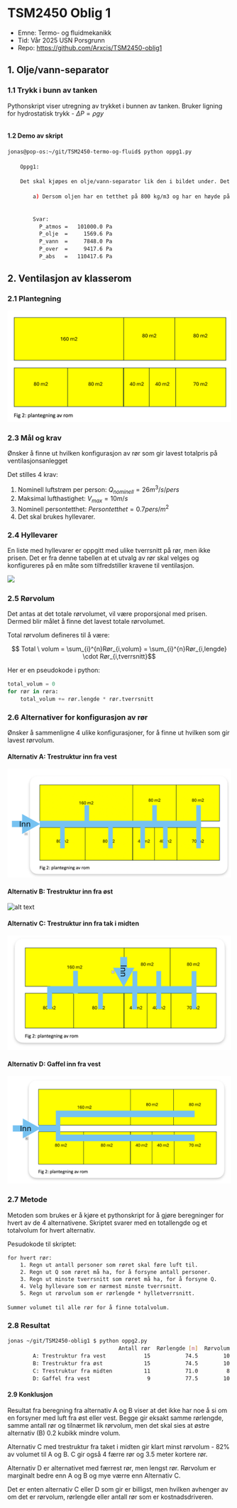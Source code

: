 # TSM2450 Oblig 1

- Emne: Termo- og fluidmekanikk
- Tid: Vår 2025 USN Porsgrunn
- Repo: https://github.com/Arxcis/TSM2450-oblig1

## 1. Olje/vann-separator

### 1.1 Trykk i bunn av tanken

Pythonskript viser utregning av trykket i bunnen av tanken. Bruker ligning for hydrostatisk trykk - $\Delta P = \rho g y$

```py

```

#### 1.2 Demo av skript

```bash
jonas@pop-os:~/git/TSM2450-termo-og-fluid$ python oppg1.py

    Oppg1:

    Det skal kjøpes en olje/vann-separator lik den i bildet under. Det blå er vann (i bunn) og det beige er olje. Fra nær bunn går det ett rør oppover til å se nivået i tanken.

        a) Dersom oljen har en tetthet på 800 kg/m3 og har en høyde på 20cm, hva er da trykket i bunn av tanken om trykket i gassen i toppen er atmosfærisk?


        Svar:
          P_atmos =   101000.0 Pa
          P_olje  =     1569.6 Pa
          P_vann  =     7848.0 Pa
          P_over  =     9417.6 Pa
          P_abs   =   110417.6 Pa
```

## 2. Ventilasjon av klasserom

### 2.1 Plantegning

<img src="./images/plantegning.png" width=600/>

### 2.3 Mål og krav

Ønsker å finne ut hvilken konfigurasjon av rør som gir lavest totalpris på ventilasjonsanlegget

Det stilles 4 krav:

1. Nominell luftstrøm per person: $Q_{nominell} = 26 m^3/s/pers$
2. Maksimal lufthastighet: $V_{max} = 10m/s$
3. Nominell persontetthet: $Persontetthet = 0.7pers/m^2$
4. Det skal brukes hyllevarer.

### 2.4 Hyllevarer

En liste med hyllevarer er oppgitt med ulike tverrsnitt på rør, men ikke prisen. Det er fra denne tabellen at et utvalg av rør skal velges og konfigureres på en måte som tilfredstiller kravene til ventilasjon.

<img src="./images/rørtabell.png" width=500/>

### 2.5 Rørvolum

Det antas at det totale rørvolumet, vil være proporsjonal med prisen. Dermed blir målet å finne det lavest totale rørvolumet.

Total rørvolum defineres til å være:

```math
    Total \ volum = \sum_{i}^{n}Rør_{i,volum} = \sum_{i}^{n}Rør_{i,lengde} \cdot Rør_{i,tverrsnitt}
```

Her er en pseudokode i python:

```py
total_volum = 0
for rør in røra:
    total_volum += rør.lengde * rør.tverrsnitt
```

### 2.6 Alternativer for konfigurasjon av rør

Ønsker å sammenligne 4 ulike konfigurasjoner, for å finne ut hvilken som gir lavest rørvolum.

#### Alternativ A: Trestruktur inn fra vest

![alt text](./images/tre-inn-fra-vest.png)

#### Alternativ B: Trestruktur inn fra øst

![alt text](./images/tre-inn-fra-øst.png)

#### Alternativ C: Trestruktur inn fra tak i midten

![alt text](./images/tre-inn-fra-tak-i-midten.png)

#### Alternativ D: Gaffel inn fra vest

![alt text](./images/gaffel-inn-fra-vest.png)

### 2.7 Metode

Metoden som brukes er å kjøre et pythonskript for å gjøre beregninger for hvert av de 4 alternativene. Skriptet svarer med en totallengde og et totalvolum for hvert alternativ.

Pesudokode til skriptet:

```pseudokode
for hvert rør:
    1. Regn ut antall personer som røret skal føre luft til.
    2. Regn ut Q som røret må ha, for å forsyne antall personer.
    3. Regn ut minste tverrsnitt som røret må ha, for å forsyne Q.
    4. Velg hyllevare som er nærmest minste tverrsnitt.
    5. Regn ut rørvolum som er rørlengde * hylletverrsnitt.

Summer volumet til alle rør for å finne totalvolum.
```

### 2.8 Resultat

```bash
jonas ~/git/TSM2450-oblig1 $ python oppg2.py
                                   Antall rør  Rørlengde [m]  Rørvolum [m2]
        A: Trestruktur fra vest            15           74.5        10.6355
        B: Trestruktur fra øst             15           74.5        10.6105
        C: Trestruktur fra midten          11           71.0         8.7750
        D: Gaffel fra vest                  9           77.5        10.1600

```

#### 2.9 Konklusjon

Resultat fra beregning fra alternativ A og B viser at det ikke har noe å si om en forsyner med luft fra øst eller vest. Begge gir eksakt samme rørlengde, samme antall rør og tilnærmet lik rørvolum, men det skal sies at østre alternativ (B) 0.2 kubikk mindre volum.

Alternativ C med trestruktur fra taket i midten gir klart minst rørvolum - 82% av volumet til A og B. C gir også 4 færre rør og 3.5 meter kortere rør.

Alternativ D er alternativet med færrest rør, men lengst rør. Rørvolum er marginalt bedre enn A og B og mye værre enn Alternativ C.

Det er enten alternativ C eller D som gir er billigst, men hvilken avhenger av om det er rørvolum, rørlengde eller antall rør som er kostnadsdriveren.
